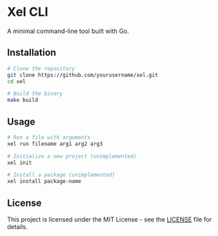 # Xel CLI

A minimal command-line tool built with Go.

## Installation

```bash
# Clone the repository
git clone https://github.com/yourusername/xel.git
cd xel

# Build the binary
make build
```

## Usage

```bash
# Run a file with arguments
xel run filename arg1 arg2 arg3

# Initialize a new project (unimplemented)
xel init

# Install a package (unimplemented)
xel install package-name
```

## License

This project is licensed under the MIT License - see the [LICENSE](LICENSE) file for details.